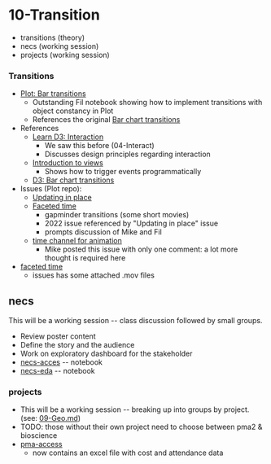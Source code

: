 # 10-Transition

* transitions (theory)
* necs (working session)
* projects (working session)

### Transitions

* [Plot: Bar transitions](https://observablehq.com/@observablehq/plot-bar-chart-transitions)
  * Outstanding Fil notebook showing how to implement transitions with object constancy in Plot
  * References the original [Bar chart transitions](https://observablehq.com/@d3/bar-chart-transitions/2)
* References
  * [Learn D3: Interaction](https://observablehq.com/@d3/learn-d3-interaction)
    * We saw this before (04-Interact)
    * Discusses design principles regarding interaction
  * [Introduction to views](https://observablehq.com/@observablehq/views) 
    * Shows how to trigger events programmatically
  * [D3: Bar chart transitions](https://observablehq.com/@d3/bar-chart-transitions/2)
* Issues (Plot repo):
  * [Updating in place](https://github.com/observablehq/plot/issues/1022)
  * [Faceted time](https://github.com/observablehq/plot/pull/1018)
    * gapminder transitions (some short movies)
    * 2022 issue referenced by "Updating in place" issue
    * prompts discussion of Mike and Fil
  * [time channel for animation](https://github.com/observablehq/plot/issues/166)
    * Mike posted this issue with only one comment: a lot more thought is required here
* [faceted time](https://github.com/observablehq/plot/pull/1018) 
  * issues has some attached .mov files

## necs

This will be a working session -- class discussion followed by small groups.

* Review poster content
* Define the story and the audience
* Work on exploratory dashboard for the stakeholder
* [necs-acces](https://observablehq.com/@class/necs-access) -- notebook
* [necs-eda](https://observablehq.com/@class/necs-eda) -- notebook

### projects

* This will be a working session -- breaking up into groups by project. (see: [09-Geo.md](09-Geo.md))
* TODO: those without their own project need to choose between pma2 & bioscience
* [pma-access](https://observablehq.com/@class/pma-access)
  * now contains an excel file with cost and attendance data
